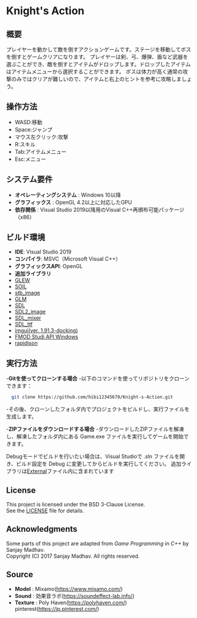 # Knight's Action

## 概要

 プレイヤーを動かして敵を倒すアクションゲームです。ステージを移動してボスを倒すとゲームクリアになります。
 プレイヤーは剣、弓、爆弾、盾など武器を選ぶことができ、敵を倒すとアイテムがドロップします。ドロップしたアイテムはアイテムメニューから選択することができます。
 ボスは体力が高く通常の攻撃のみではクリアが難しいので、アイテムと右上のヒントを参考に攻略しましょう。
  
## 操作方法

- WASD:移動
- Space:ジャンプ
- マウス左クリック:攻撃
- R:スキル
- Tab:アイテムメニュー
- Esc:メニュー

## システム要件

 - **オペレーティングシステム** : Windows 10以降
 - **グラフィックス** : OpenGL 4.2以上に対応したGPU
 - **依存関係** : Visual Studio 2019以降用のVisual C++再頒布可能パッケージ（x86）

## ビルド環境

 - **IDE**: Visual Studio 2019
 - **コンパイラ**: MSVC（Microsoft Visual C++）
 - **グラフィックスAPI**: OpenGL
 - **追加ライブラリ**
  - [GLEW](https://github.com/nigels-com/glew)
  - [SOIL](https://github.com/littlstar/soil)
  - [stb_image](https://github.com/nothings/stb) 
  - [GLM](https://github.com/g-truc/glm)
  - [SDL](https://www.libsdl.org/)
  - [SDL2_image](https://github.com/libsdl-org/SDL_image)
  - [SDL_mixer](https://github.com/libsdl-org/SDL_mixer)
  - [SDL_ttf](https://github.com/libsdl-org/SDL_ttf)
  - [imgui(ver. 1.91.3-docking)](https://github.com/ocornut/imgui)
  - [FMOD Studi API Windows](https://www.fmod.com/)
  - [rapidjson](https://github.com/Tencent/rapidjson)
  
## 実行方法

-**Gitを使ってクローンする場合**
 -以下のコマンドを使ってリポジトリをクローンできます：
```bash
  git clone https://github.com/hibi12345678/Knight-s-Action.git　
```
 -その後、クローンしたフォルダ内でプロジェクトをビルドし、実行ファイルを生成します。
 
-**ZIPファイルをダウンロードする場合**
 -ダウンロードしたZIPファイルを解凍し、解凍したフォルダ内にある Game.exe ファイルを実行してゲームを開始できます。

Debugモードでビルドを行いたい場合は、Visual Studioで .sln ファイルを開き、ビルド設定を Debug に変更してからビルドを実行してください。
追加ライブラリは[External](./External)ファイル内に含まれています

## License

This project is licensed under the BSD 3-Clause License.  
See the [LICENSE](./LICENSE) file for details.

## Acknowledgments

Some parts of this project are adapted from *Game Programming in C++* by Sanjay Madhav.  
Copyright (C) 2017 Sanjay Madhav. All rights reserved.

## Source
- **Model**   : Mixamo(https://www.mixamo.com/)
- **Sound**   : 効果音ラボ(https://soundeffect-lab.info/)
- **Texture** : Poly Haven(https://polyhaven.com/)
                pinterest(https://jp.pinterest.com/)
